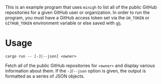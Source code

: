 This is an example program that uses `minigh` to list all of the public GitHub
repositories for a given GitHub user or organization.  In order to run the
program, you must have a GitHub access token set via the `GH_TOKEN` or
`GITHUB_TOKEN` environment variable or else saved with
[`gh`](https://github.com/cli/cli).

Usage
=====

    cargo run -- [-J|--json] <owner>

Fetch all of the public GitHub repositories for `<owner>` and display various
information about them.  If the `-J`/`--json` option is given, the output is
formatted as a series of JSON objects.
